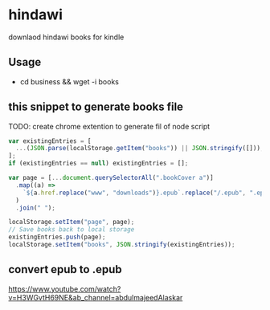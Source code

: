 # hindawi

downlaod hindawi books for kindle

## Usage

- cd business && wget -i books

## this snippet to generate books file

TODO: create chrome extention to generate fil of node script

```js
var existingEntries = [
  ...(JSON.parse(localStorage.getItem("books")) || JSON.stringify([])),
];
if (existingEntries == null) existingEntries = [];

var page = [...document.querySelectorAll(".bookCover a")]
  .map((a) =>
    `${a.href.replace("www", "downloads")}.epub`.replace("/.epub", ".epub")
  )
  .join(" ");

localStorage.setItem("page", page);
// Save books back to local storage
existingEntries.push(page);
localStorage.setItem("books", JSON.stringify(existingEntries));
```

## convert epub to .epub

https://www.youtube.com/watch?v=H3WGvtH69NE&ab_channel=abdulmajeedAlaskar
